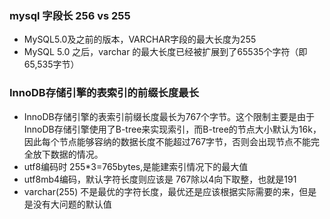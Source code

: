 ### mysql 字段长 256 vs 255
- MySQL5.0及之前的版本，VARCHAR字段的最大长度为255
- MySQL 5.0 之后，varchar 的最大长度已经被扩展到了65535个字符（即65,535字节）

### InnoDB存储引擎的表索引的前缀长度最长
- InnoDB存储引擎的表索引前缀长度最长为767个字节。这个限制主要是由于InnoDB存储引擎使用了B-tree来实现索引，而B-tree的节点大小默认为16k，因此每个节点能够容纳的数据长度不能超过767字节，否则会出现节点不能完全放下数据的情况。
- utf8编码时 255*3=765bytes,是能建索引情况下的最大值
- utf8mb4编码，默认字符长度则应该是 767除以4向下取整，也就是191
- varchar(255) 不是最优的字符长度，最优还是应该根据实际需要的来，但是是没有大问题的默认值

